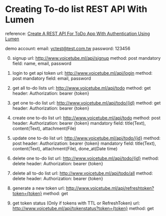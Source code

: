 # Creating To-do list REST API With Lumen

reference:
[Create A REST API For ToDo App With Authentication Using Lumen](https://www.cloudways.com/blog/lumen-rest-api-authentication/)

demo account: 
email: yctest@test.com.tw
password: 123456

0. signup 
   url: http://www.voicetube.ml/api/signup
   method: post
   mandatory field: name, email, password

1. login to get api token
   url: http://www.voicetube.ml/api/login
   method: post
   mandatory field: email, password

2. get all to-do lists
   url: http://www.voicetube.ml/api/todo
   method: get
   header: Authorization: bearer {token}

3. get one to-do list
   url: http://www.voicetube.ml/api/todo/{id}
   method: get
   header: Authorization: bearer {token}

4. create one to-do list
   url: http://www.voicetube.ml/api/todo
   method: post
   header: Authorization: bearer {token}
   mandatory field: title(Text), content(Text), attachment(File)

5. update one to-do list
   url: http://www.voicetube.ml/api/todo/{id}
   method: post
   header: Authorization: bearer {token}
   mandatory field: title(Text), content(Text), attachment(File), done_at(Date time)

6. delete one to-do list
   url: http://www.voicetube.ml/api/todo/{id}
   method: delete
   header: Authorization: bearer {token}

7. delete all to-do list
   url: http://www.voicetube.ml/api/todo/all
   method: delete
   header: Authorization: bearer {token}

8. generate a new token
   url: http://www.voicetube.ml/api/refreshtoken?token={token}
   method: get

9. get token status (Only if tokens with TTL or RefreshToken)
   url: http://www.voicetube.ml/api/tokenstatus?token={token}
   method: get
